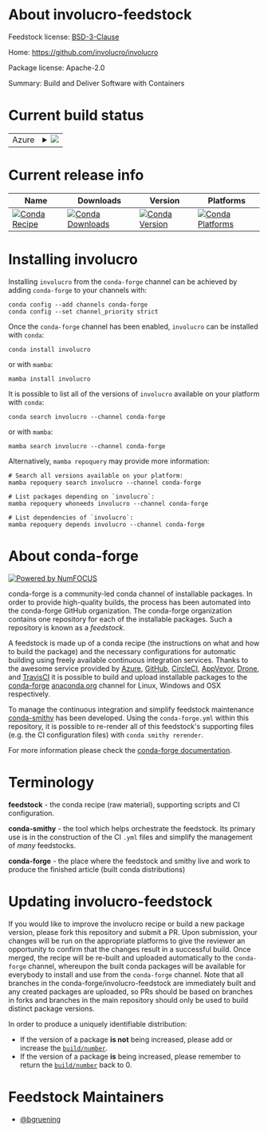 About involucro-feedstock
=========================

Feedstock license: [BSD-3-Clause](https://github.com/conda-forge/involucro-feedstock/blob/main/LICENSE.txt)

Home: https://github.com/involucro/involucro

Package license: Apache-2.0

Summary: Build and Deliver Software with Containers

Current build status
====================


<table>
    
  <tr>
    <td>Azure</td>
    <td>
      <details>
        <summary>
          <a href="https://dev.azure.com/conda-forge/feedstock-builds/_build/latest?definitionId=19098&branchName=main">
            <img src="https://dev.azure.com/conda-forge/feedstock-builds/_apis/build/status/involucro-feedstock?branchName=main">
          </a>
        </summary>
        <table>
          <thead><tr><th>Variant</th><th>Status</th></tr></thead>
          <tbody><tr>
              <td>linux_64</td>
              <td>
                <a href="https://dev.azure.com/conda-forge/feedstock-builds/_build/latest?definitionId=19098&branchName=main">
                  <img src="https://dev.azure.com/conda-forge/feedstock-builds/_apis/build/status/involucro-feedstock?branchName=main&jobName=linux&configuration=linux%20linux_64_" alt="variant">
                </a>
              </td>
            </tr><tr>
              <td>linux_aarch64</td>
              <td>
                <a href="https://dev.azure.com/conda-forge/feedstock-builds/_build/latest?definitionId=19098&branchName=main">
                  <img src="https://dev.azure.com/conda-forge/feedstock-builds/_apis/build/status/involucro-feedstock?branchName=main&jobName=linux&configuration=linux%20linux_aarch64_" alt="variant">
                </a>
              </td>
            </tr><tr>
              <td>osx_64</td>
              <td>
                <a href="https://dev.azure.com/conda-forge/feedstock-builds/_build/latest?definitionId=19098&branchName=main">
                  <img src="https://dev.azure.com/conda-forge/feedstock-builds/_apis/build/status/involucro-feedstock?branchName=main&jobName=osx&configuration=osx%20osx_64_" alt="variant">
                </a>
              </td>
            </tr><tr>
              <td>osx_arm64</td>
              <td>
                <a href="https://dev.azure.com/conda-forge/feedstock-builds/_build/latest?definitionId=19098&branchName=main">
                  <img src="https://dev.azure.com/conda-forge/feedstock-builds/_apis/build/status/involucro-feedstock?branchName=main&jobName=osx&configuration=osx%20osx_arm64_" alt="variant">
                </a>
              </td>
            </tr>
          </tbody>
        </table>
      </details>
    </td>
  </tr>
</table>

Current release info
====================

| Name | Downloads | Version | Platforms |
| --- | --- | --- | --- |
| [![Conda Recipe](https://img.shields.io/badge/recipe-involucro-green.svg)](https://anaconda.org/conda-forge/involucro) | [![Conda Downloads](https://img.shields.io/conda/dn/conda-forge/involucro.svg)](https://anaconda.org/conda-forge/involucro) | [![Conda Version](https://img.shields.io/conda/vn/conda-forge/involucro.svg)](https://anaconda.org/conda-forge/involucro) | [![Conda Platforms](https://img.shields.io/conda/pn/conda-forge/involucro.svg)](https://anaconda.org/conda-forge/involucro) |

Installing involucro
====================

Installing `involucro` from the `conda-forge` channel can be achieved by adding `conda-forge` to your channels with:

```
conda config --add channels conda-forge
conda config --set channel_priority strict
```

Once the `conda-forge` channel has been enabled, `involucro` can be installed with `conda`:

```
conda install involucro
```

or with `mamba`:

```
mamba install involucro
```

It is possible to list all of the versions of `involucro` available on your platform with `conda`:

```
conda search involucro --channel conda-forge
```

or with `mamba`:

```
mamba search involucro --channel conda-forge
```

Alternatively, `mamba repoquery` may provide more information:

```
# Search all versions available on your platform:
mamba repoquery search involucro --channel conda-forge

# List packages depending on `involucro`:
mamba repoquery whoneeds involucro --channel conda-forge

# List dependencies of `involucro`:
mamba repoquery depends involucro --channel conda-forge
```


About conda-forge
=================

[![Powered by
NumFOCUS](https://img.shields.io/badge/powered%20by-NumFOCUS-orange.svg?style=flat&colorA=E1523D&colorB=007D8A)](https://numfocus.org)

conda-forge is a community-led conda channel of installable packages.
In order to provide high-quality builds, the process has been automated into the
conda-forge GitHub organization. The conda-forge organization contains one repository
for each of the installable packages. Such a repository is known as a *feedstock*.

A feedstock is made up of a conda recipe (the instructions on what and how to build
the package) and the necessary configurations for automatic building using freely
available continuous integration services. Thanks to the awesome service provided by
[Azure](https://azure.microsoft.com/en-us/services/devops/), [GitHub](https://github.com/),
[CircleCI](https://circleci.com/), [AppVeyor](https://www.appveyor.com/),
[Drone](https://cloud.drone.io/welcome), and [TravisCI](https://travis-ci.com/)
it is possible to build and upload installable packages to the
[conda-forge](https://anaconda.org/conda-forge) [anaconda.org](https://anaconda.org/)
channel for Linux, Windows and OSX respectively.

To manage the continuous integration and simplify feedstock maintenance
[conda-smithy](https://github.com/conda-forge/conda-smithy) has been developed.
Using the ``conda-forge.yml`` within this repository, it is possible to re-render all of
this feedstock's supporting files (e.g. the CI configuration files) with ``conda smithy rerender``.

For more information please check the [conda-forge documentation](https://conda-forge.org/docs/).

Terminology
===========

**feedstock** - the conda recipe (raw material), supporting scripts and CI configuration.

**conda-smithy** - the tool which helps orchestrate the feedstock.
                   Its primary use is in the construction of the CI ``.yml`` files
                   and simplify the management of *many* feedstocks.

**conda-forge** - the place where the feedstock and smithy live and work to
                  produce the finished article (built conda distributions)


Updating involucro-feedstock
============================

If you would like to improve the involucro recipe or build a new
package version, please fork this repository and submit a PR. Upon submission,
your changes will be run on the appropriate platforms to give the reviewer an
opportunity to confirm that the changes result in a successful build. Once
merged, the recipe will be re-built and uploaded automatically to the
`conda-forge` channel, whereupon the built conda packages will be available for
everybody to install and use from the `conda-forge` channel.
Note that all branches in the conda-forge/involucro-feedstock are
immediately built and any created packages are uploaded, so PRs should be based
on branches in forks and branches in the main repository should only be used to
build distinct package versions.

In order to produce a uniquely identifiable distribution:
 * If the version of a package **is not** being increased, please add or increase
   the [``build/number``](https://docs.conda.io/projects/conda-build/en/latest/resources/define-metadata.html#build-number-and-string).
 * If the version of a package **is** being increased, please remember to return
   the [``build/number``](https://docs.conda.io/projects/conda-build/en/latest/resources/define-metadata.html#build-number-and-string)
   back to 0.

Feedstock Maintainers
=====================

* [@bgruening](https://github.com/bgruening/)

